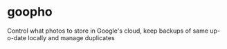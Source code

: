 # goopho
Control what photos to store in Google's cloud, keep backups of same up-o-date locally and manage duplicates
